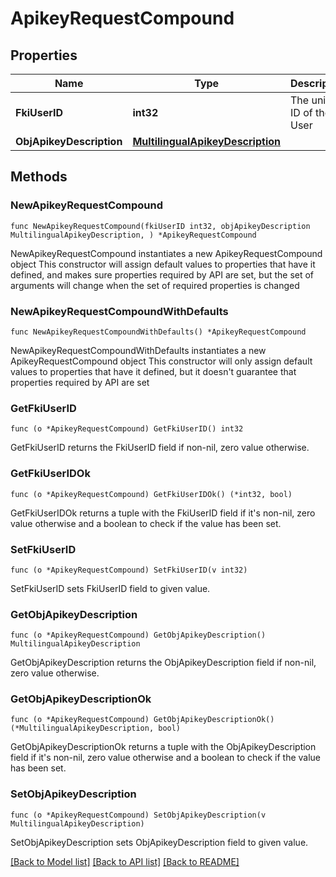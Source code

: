 # ApikeyRequestCompound

## Properties

Name | Type | Description | Notes
------------ | ------------- | ------------- | -------------
**FkiUserID** | **int32** | The unique ID of the User | 
**ObjApikeyDescription** | [**MultilingualApikeyDescription**](MultilingualApikeyDescription.md) |  | 

## Methods

### NewApikeyRequestCompound

`func NewApikeyRequestCompound(fkiUserID int32, objApikeyDescription MultilingualApikeyDescription, ) *ApikeyRequestCompound`

NewApikeyRequestCompound instantiates a new ApikeyRequestCompound object
This constructor will assign default values to properties that have it defined,
and makes sure properties required by API are set, but the set of arguments
will change when the set of required properties is changed

### NewApikeyRequestCompoundWithDefaults

`func NewApikeyRequestCompoundWithDefaults() *ApikeyRequestCompound`

NewApikeyRequestCompoundWithDefaults instantiates a new ApikeyRequestCompound object
This constructor will only assign default values to properties that have it defined,
but it doesn't guarantee that properties required by API are set

### GetFkiUserID

`func (o *ApikeyRequestCompound) GetFkiUserID() int32`

GetFkiUserID returns the FkiUserID field if non-nil, zero value otherwise.

### GetFkiUserIDOk

`func (o *ApikeyRequestCompound) GetFkiUserIDOk() (*int32, bool)`

GetFkiUserIDOk returns a tuple with the FkiUserID field if it's non-nil, zero value otherwise
and a boolean to check if the value has been set.

### SetFkiUserID

`func (o *ApikeyRequestCompound) SetFkiUserID(v int32)`

SetFkiUserID sets FkiUserID field to given value.


### GetObjApikeyDescription

`func (o *ApikeyRequestCompound) GetObjApikeyDescription() MultilingualApikeyDescription`

GetObjApikeyDescription returns the ObjApikeyDescription field if non-nil, zero value otherwise.

### GetObjApikeyDescriptionOk

`func (o *ApikeyRequestCompound) GetObjApikeyDescriptionOk() (*MultilingualApikeyDescription, bool)`

GetObjApikeyDescriptionOk returns a tuple with the ObjApikeyDescription field if it's non-nil, zero value otherwise
and a boolean to check if the value has been set.

### SetObjApikeyDescription

`func (o *ApikeyRequestCompound) SetObjApikeyDescription(v MultilingualApikeyDescription)`

SetObjApikeyDescription sets ObjApikeyDescription field to given value.



[[Back to Model list]](../README.md#documentation-for-models) [[Back to API list]](../README.md#documentation-for-api-endpoints) [[Back to README]](../README.md)


